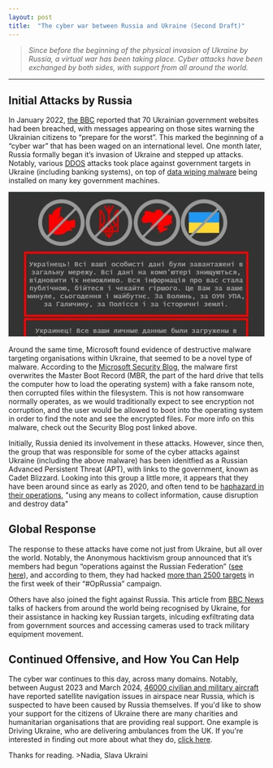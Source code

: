 ```yaml
---
layout: post
title:  "The cyber war between Russia and Ukraine (Second Draft)"
---
```


> *Since before the beginning of the physical invasion of Ukraine by Russia, a virtual war has been taking place. Cyber attacks have been exchanged by both sides, with support from all around the world.*

---
## Initial Attacks by Russia
In January 2022, [the BBC](https://www.bbc.co.uk/news/world-europe-59992531) reported that 70 Ukrainian government websites had been breached, with messages appearing on those sites warning the Ukrainian citizens to “prepare for the worst”. This marked the beginning of a “cyber war” that has been waged on an international level. One month later, Russia formally began it’s invasion of Ukraine and stepped up attacks. Notably, various [DDOS](https://thehill.com/policy/international/594330-ukraine-defense-ministry-banks-hit-by-cyberattack-amid-tensions-with/) attacks took place against government targets in Ukraine (including banking systems), on top of [data wiping malware](https://symantec-enterprise-blogs.security.com/threat-intelligence/ukraine-wiper-malware-russia) being installed on many key government machines.

![A screen written in Cyrillic text with a crossed out Ukrainian flag](assets/ukraine-warning.jpg.webp)


Around the same time, Microsoft found evidence of destructive malware targeting organisations within Ukraine, that seemed to be a novel type of malware. According to the [Microsoft Security Blog](https://www.microsoft.com/en-us/security/blog/2022/01/15/destructive-malware-targeting-ukrainian-organizations/), the malware first overwrites the Master Boot Record (MBR, the part of the hard drive that tells the computer how to load the operating system) with a fake ransom note, then corrupted files within the filesystem. This is not how ransomware normally operates, as we would traditionally expect to see encryption not corruption, and the user would be allowed to boot into the operating system in order to find the note and see the encrypted files. For more info on this malware, check out the Security Blog post linked above.

Initially, Russia denied its involvement in these attacks. However, since then, the group that was responsible for some of the cyber attacks against Ukraine (including the above malware) has been idenitfied as a Russian Advanced Persistent Threat (APT), with links to the government, known as Cadet Blizzard. Looking into this group a little more, it appears that they have been around since as early as 2020, and often tend to be [haphazard in their operations](https://explore.avertium.com/resource/threat-actor-profile-cadet-blizzard), "using any means to collect information, cause disruption and destroy data"

## Global Response
The response to these attacks have come not just from Ukraine, but all over the world. Notably, the Anonymous hacktivism group announced that it’s members had begun “operations against the Russian Federation” ([see here](https://x.com/YourAnonNews/status/1496954233492541444)), and according to them, they had hacked [more than 2500 targets](https://www.hstoday.us/subject-matter-areas/cybersecurity/anonymous-claims-more-than-2500-targets-hacked-in-first-week-of-oprussia-offensive/) in the first week of their “#OpRussia” campaign.

Others have also joined the fight against Russia. This article from [BBC News](https://www.bbc.co.uk/news/technology-68722542) talks of hackers from around the world being recognised by Ukraine, for their assistance in hacking key Russian targets, inlcuding exfiltrating data from government sources and accessing cameras used to track military equipment movement.

## Continued Offensive, and How You Can Help
The cyber war continues to this day, across many domains. Notably, between August 2023 and March 2024, [46000 civilian and military aircraft](https://www.theguardian.com/business/2024/apr/22/thousands-of-flights-to-and-from-europe-affected-by-suspected-russian-jamming) have reported satellite navigation issues in airspace near Russia, which is suspected to have been caused by Russia themselves. If you'd like to show your support for the citizens of Ukraine there are many charities and humanitarian organisations that are providing real support. One example is Driving Ukraine, who are delivering ambulances from the UK. If you're interested in finding out more about what they do, [click here](https://www.drivingukraine.org/).

Thanks for reading. >Nadia, Slava Ukraini

